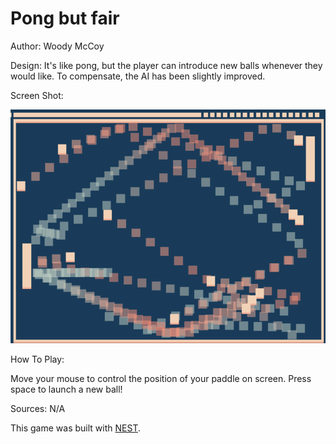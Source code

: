 # Pong but fair

Author: Woody McCoy

Design: It's like pong, but the player can introduce new balls whenever they would like. To compensate, the AI has been slightly improved.

Screen Shot:

![Screen Shot](screenshot.png)

How To Play:

Move your mouse to control the position of your paddle on screen. Press space to launch a new ball!

Sources: N/A

This game was built with [NEST](NEST.md).
